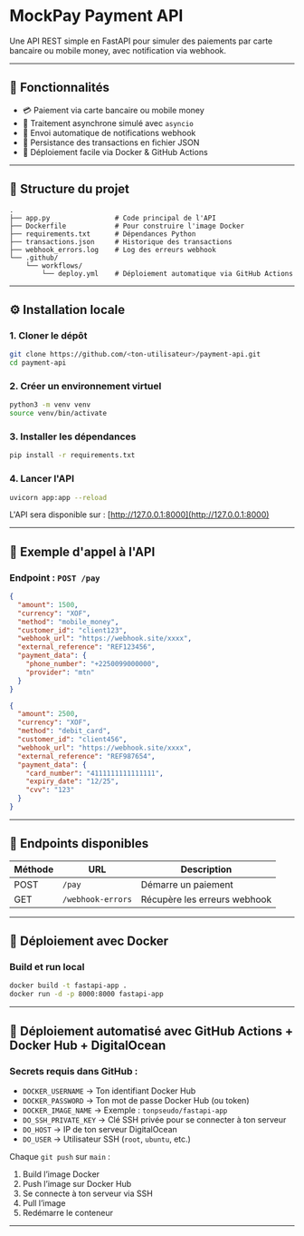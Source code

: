 # MockPay Payment API

Une API REST simple en FastAPI pour simuler des paiements par carte bancaire ou mobile money, avec notification via webhook.

---

## 🚀 Fonctionnalités

- 💳 Paiement via carte bancaire ou mobile money
- 🔄 Traitement asynchrone simulé avec `asyncio`
- 📡 Envoi automatique de notifications webhook
- 🧾 Persistance des transactions en fichier JSON
- 🐳 Déploiement facile via Docker & GitHub Actions

---

## 📁 Structure du projet

```
.
├── app.py                # Code principal de l'API
├── Dockerfile            # Pour construire l'image Docker
├── requirements.txt      # Dépendances Python
├── transactions.json     # Historique des transactions
├── webhook_errors.log    # Log des erreurs webhook
└── .github/
    └── workflows/
        └── deploy.yml    # Déploiement automatique via GitHub Actions
```

---

## ⚙️ Installation locale

### 1. Cloner le dépôt

```bash
git clone https://github.com/<ton-utilisateur>/payment-api.git
cd payment-api
```

### 2. Créer un environnement virtuel

```bash
python3 -m venv venv
source venv/bin/activate
```

### 3. Installer les dépendances

```bash
pip install -r requirements.txt
```

### 4. Lancer l'API

```bash
uvicorn app:app --reload
```

L'API sera disponible sur : [http://127.0.0.1:8000](http://127.0.0.1:8000)

---

## 🧪 Exemple d'appel à l'API

### Endpoint : `POST /pay`

```json
{
  "amount": 1500,
  "currency": "XOF",
  "method": "mobile_money",
  "customer_id": "client123",
  "webhook_url": "https://webhook.site/xxxx",
  "external_reference": "REF123456",
  "payment_data": {
    "phone_number": "+2250099000000",
    "provider": "mtn"
  }
}
```

```json
{
  "amount": 2500,
  "currency": "XOF",
  "method": "debit_card",
  "customer_id": "client456",
  "webhook_url": "https://webhook.site/xxxx",
  "external_reference": "REF987654",
  "payment_data": {
    "card_number": "4111111111111111",
    "expiry_date": "12/25",
    "cvv": "123"
  }
}
```

---

## 📘 Endpoints disponibles

| Méthode | URL               | Description                        |
|---------|-------------------|------------------------------------|
| POST    | `/pay`            | Démarre un paiement                |
| GET     | `/webhook-errors` | Récupère les erreurs webhook       |

---

## 🐳 Déploiement avec Docker

### Build et run local

```bash
docker build -t fastapi-app .
docker run -d -p 8000:8000 fastapi-app
```

---

## 🚀 Déploiement automatisé avec GitHub Actions + Docker Hub + DigitalOcean

### Secrets requis dans GitHub :

- `DOCKER_USERNAME` → Ton identifiant Docker Hub
- `DOCKER_PASSWORD` → Ton mot de passe Docker Hub (ou token)
- `DOCKER_IMAGE_NAME` → Exemple : `tonpseudo/fastapi-app`
- `DO_SSH_PRIVATE_KEY` → Clé SSH privée pour se connecter à ton serveur
- `DO_HOST` → IP de ton serveur DigitalOcean
- `DO_USER` → Utilisateur SSH (`root`, `ubuntu`, etc.)

Chaque `git push` sur `main` :
1. Build l’image Docker
2. Push l’image sur Docker Hub
3. Se connecte à ton serveur via SSH
4. Pull l’image
5. Redémarre le conteneur

---

